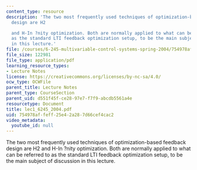 ```yaml
---
content_type: resource
description: 'The two most frequently used techniques of optimization-based feedback
  design are H2

  and H-In ?nity optimization. Both are normally applied to what can be referred to
  as the standard LTI feedback optimization setup, to be the main subject of discussion
  in this lecture.'
file: /courses/6-245-multivariable-control-systems-spring-2004/754978affeff25e42a287d66cef4cac2_lec1_6245_2004.pdf
file_size: 122981
file_type: application/pdf
learning_resource_types:
- Lecture Notes
license: https://creativecommons.org/licenses/by-nc-sa/4.0/
ocw_type: OCWFile
parent_title: Lecture Notes
parent_type: CourseSection
parent_uid: d551f45f-ce28-97e7-f7f9-abcdb5561a4e
resourcetype: Document
title: lec1_6245_2004.pdf
uid: 754978af-feff-25e4-2a28-7d66cef4cac2
video_metadata:
  youtube_id: null
---
```

The two most frequently used techniques of optimization-based feedback design are H2
and H-In ?nity optimization. Both are normally applied to what can be referred to as the standard LTI feedback optimization setup, to be the main subject of discussion in this lecture.